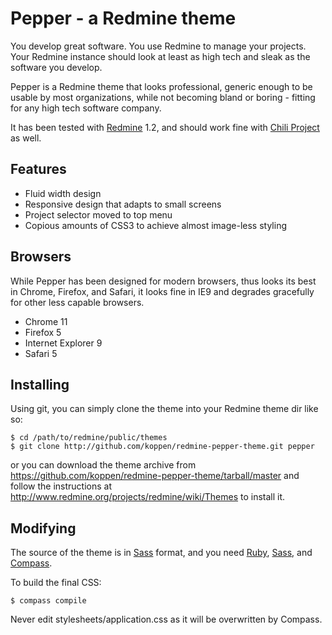 Pepper - a Redmine theme
========================

You develop great software. You use Redmine to manage your projects. Your Redmine instance should look at least as high tech and sleak as the software you develop.

Pepper is a Redmine theme that looks professional, generic enough to be usable by most organizations, while not becoming bland or boring - fitting for any high tech software company.

It has been tested with [Redmine](http://redmine.org) 1.2, and should work fine with [Chili Project](http://chiliproject.org) as well.


Features
--------

* Fluid width design
* Responsive design that adapts to small screens
* Project selector moved to top menu
* Copious amounts of CSS3 to achieve almost image-less styling


Browsers
--------

While Pepper has been designed for modern browsers, thus looks its best in Chrome, Firefox, and Safari, it looks fine in IE9 and degrades gracefully for other less capable browsers.

* Chrome 11
* Firefox 5
* Internet Explorer 9
* Safari 5


Installing
----------

Using git, you can simply clone the theme into your Redmine theme dir like so:

    $ cd /path/to/redmine/public/themes
    $ git clone http://github.com/koppen/redmine-pepper-theme.git pepper

or you can download the theme archive from https://github.com/koppen/redmine-pepper-theme/tarball/master and follow the instructions at http://www.redmine.org/projects/redmine/wiki/Themes to install it.


Modifying
---------

The source of the theme is in [Sass](http://sass-lang.com) format, and you need [Ruby](http://ruby-lang.org), [Sass](http://sass-lang.com), and [Compass](http://compass-style.org).

To build the final CSS:

    $ compass compile

Never edit stylesheets/application.css as it will be overwritten by Compass.
